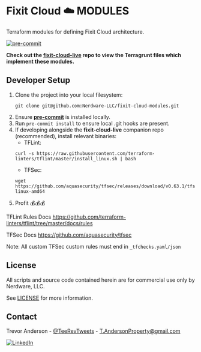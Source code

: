 # Fixit Cloud ☁️ MODULES

Terraform modules for defining Fixit Cloud architecture.

[![pre-commit][pre-commit-shield]](https://github.com/pre-commit/pre-commit)

**Check out the [fixit-cloud-live][fixit-cloud-live] repo to view the Terragrunt files which implement these modules.**

## Developer Setup

<!-- TODO replace below w something like that in FCL. Also don't forget to add 'tfsec-checkgen' and 'terraform-docs' installs (see dev-env-repo). -->

1. Clone the project into your local filesystem:
   ```shell
   git clone git@github.com:Nerdware-LLC/fixit-cloud-modules.git
   ```
2. Ensure [**pre-commit**](https://pre-commit.com/#install) is installed locally.
3. Run `pre-commit install` to ensure local .git hooks are present.
4. If developing alongside the **fixit-cloud-live** companion repo (recommended), install relevant binaries:
   - TFLint:
   ```shell
   curl -s https://raw.githubusercontent.com/terraform-linters/tflint/master/install_linux.sh | bash
   ```
   - TFSec:
   ```shell
   wget https://github.com/aquasecurity/tfsec/releases/download/v0.63.1/tfsec-linux-amd64
   ```
5. Profit 💰💰💰

TFLint Rules Docs
https://github.com/terraform-linters/tflint/tree/master/docs/rules

TFSec Docs
https://github.com/aquasecurity/tfsec

Note: All custom TFSec custom rules must end in `_tfchecks.yaml/json`

## License

All scripts and source code contained herein are for commercial use only by Nerdware, LLC.

See [LICENSE](/LICENSE) for more information.

## Contact

Trevor Anderson - [@TeeRevTweets](https://twitter.com/teerevtweets) - T.AndersonProperty@gmail.com

[![LinkedIn][linkedin-shield]][linkedin-url]

<!-- MARKDOWN LINKS & IMAGES -->
<!-- https://www.markdownguide.org/basic-syntax/#reference-style-links -->

[pre-commit-shield]: https://img.shields.io/badge/pre--commit-enabled-brightgreen?logo=pre-commit&logoColor=white
[fixit-cloud-live]: https://github.com/Nerdware-LLC/fixit-cloud-live
[pets-meme]: https://cloudscaling.com/blog/cloud-computing/the-history-of-pets-vs-cattle/
[linkedin-url]: https://www.linkedin.com/in/trevor-anderson-3a3b0392/
[linkedin-shield]: https://img.shields.io/badge/LinkedIn-0077B5?logo=linkedin&logoColor=white
